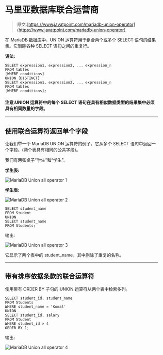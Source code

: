 # 马里亚数据库联合运营商

> 原文:[https://www.javatpoint.com/mariadb-union-operator](https://www.javatpoint.com/mariadb-union-operator)

在 MariaDB 数据库中，UNION 运算符用于组合两个或多个 SELECT 语句的结果集。它删除各种 SELECT 语句之间的重复行。

**语法:**

```
SELECT expression1, expression2, ... expression_n
FROM tables
[WHERE conditions]
UNION [DISTINCT]
SELECT expression1, expression2, ... expression_n
FROM tables
[WHERE conditions];

```

#### 注意:UNION 运算符中的每个 SELECT 语句在具有相似数据类型的结果集中必须具有相同数量的字段。

* * *

## 使用联合运算符返回单个字段

让我们举一个 MariaDB UNION 运算符的例子，它从多个 SELECT 语句中返回一个字段。(两个表具有相同的公共字段)。

我们有两张桌子“学生”和“学生”。

**学生表:**

![MariaDB Union all operator 1](../Images/a40469de4c375f3cd053f0c2d71aa740.png)

**学生表:**

![MariaDB Union all operator 2](../Images/40e6c6c853da8e3339c9df51092cd112.png)

```
SELECT student_name
FROM Student
UNION
SELECT student_name
FROM Students;

```

输出:

![MariaDB Union all operator 3](../Images/4d6ab715e46c015cf61d13d75b9ee975.png)

它显示了两个表中的 student_name，其中删除了重复的名称。

* * *

## 带有排序依据条款的联合运算符

使用带有 ORDER BY 子句的 UNION 运算符从两个表中检索多列。

```
SELECT student_id, student_name
FROM Students
WHERE student_name = 'Komal'
UNION
SELECT student_id, salary
FROM Student
WHERE student_id > 4
ORDER BY 1; 

```

输出:

![MariaDB Union all operator 4](../Images/cdac11daf2a4ee0271f58336575881d9.png)